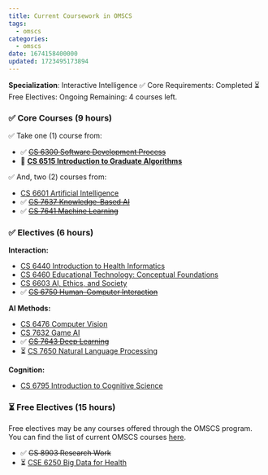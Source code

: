 ```yaml
---
title: Current Coursework in OMSCS
tags:
  - omscs
categories:
  - omscs
date: 1674158400000
updated: 1723495173894
---
```


**Specialization**: Interactive Intelligence
✅ Core Requirements: Completed
⏳ Free Electives: Ongoing
Remaining: 4 courses left.

### ✅ Core Courses (9 hours)

✅ Take one (1) course from:

- ✅ ~~[CS 6300 Software Development Process](https://omscs.gatech.edu/cs-6300-software-development-process)~~
- 🛑 **[CS 6515 Introduction to Graduate Algorithms](https://omscs.gatech.edu/cs-6515-intro-graduate-algorithms)**

✅ And, two (2) courses from:

- [CS 6601 Artificial Intelligence](https://omscs.gatech.edu/cs-6601-artificial-intelligence)
- ✅ ~~[CS 7637 Knowledge-Based AI](https://omscs.gatech.edu/cs-7637-knowledge-based-artificial-intelligence-cognitive-systems)~~
- ✅ ~~[CS 7641 Machine Learning](https://omscs.gatech.edu/cs-7641-machine-learning)~~

### ✅ Electives (6 hours)

**Interaction:**
- [CS 6440 Introduction to Health Informatics](https://omscs.gatech.edu/cs-6440-intro-health-informatics)
- [CS 6460 Educational Technology: Conceptual Foundations](https://omscs.gatech.edu/cs-6460-educational-technology)
- [CS 6603 AI, Ethics, and Society](https://omscs.gatech.edu/cs-6603-ai-ethics-and-society)
- ✅ ~~[CS 6750 Human-Computer Interaction](https://omscs.gatech.edu/cs-6750-human-computer-interaction)~~

**AI Methods:**
- [CS 6476 Computer Vision](https://omscs.gatech.edu/cs-6476-computer-vision)
- [CS 7632 Game AI](https://omscs.gatech.edu/cs-7632-game-ai)
- ✅ ~~[CS 7643 Deep Learning](https://omscs.gatech.edu/cs-7643-deep-learning)~~
- ⏳ [CS 7650 Natural Language Processing](https://omscs.gatech.edu/cs-7650-natural-language-processing)

**Cognition:**
- [CS 6795 Introduction to Cognitive Science](https://omscs.gatech.edu/cs-6795-introduction-cognitive-science)

### ⏳ Free Electives (15 hours)
Free electives may be any courses offered through the OMSCS program. You can find the list of current OMSCS courses [here](https://omscs.gatech.edu/current-courses).

- ✅ ~~CS 8903 Research Work~~
- ⏳ [CSE 6250 Big Data for Health](https://www.sunlab.org/teaching/cse6250/spring2023/schedule.html)
